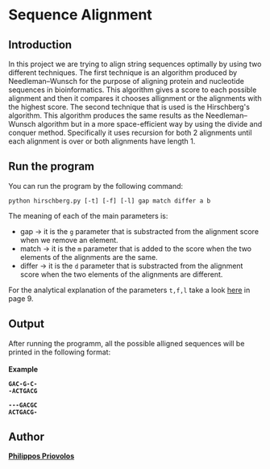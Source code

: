 # Sequence Alignment

## Introduction

In this project we are trying to align string sequences optimally by using two different techniques. The first technique is an algorithm produced by Needleman–Wunsch
for the purpose of aligning protein and nucleotide sequences in bioinformatics. This algorithm gives a score to each possible alignment and then it compares it chooses allignment or the alignments with the highest score. The second technique that is used is the Hirschberg's algorithm. This algorithm produces the same results as the
Needleman–Wunsch algorithm but in a more space-efficient way by using the divide and conquer method. Specifically it uses recursion for both 2 alignments until each alignment is over or both alignments have length 1. 

## Run the program

You can run the program by the following command:
```
python hirschberg.py [-t] [-f] [-l] gap match differ a b
```
The meaning of each of the main parameters is:
* gap -> it is the ```g``` parameter that is substracted from the alignment score when we remove an element.
* match -> it is the ```m``` parameter that is added to the score when the two elements of the alignments are the same.
* differ -> it is the ```d``` parameter that is substracted from the alignment score when the two elements of the alignments are different.

For the analytical explanation of the parameters ```t,f,l``` take a look [here](https://github.com/Philippos01/Algorithms-Data-Structures/blob/main/assignment-2022-2/assignment-2022-2.pdf) in page 9.

## Output

After running the programm, all the possible alligned sequences will be printed in the following format:<br><br>
<b>Example<b>
 ``` 
 GAC-G-C-
-ACTGACG
  
---GACGC
ACTGACG-
```


## Author 
[Philippos Priovolos](https://github.com/Philippos01)



